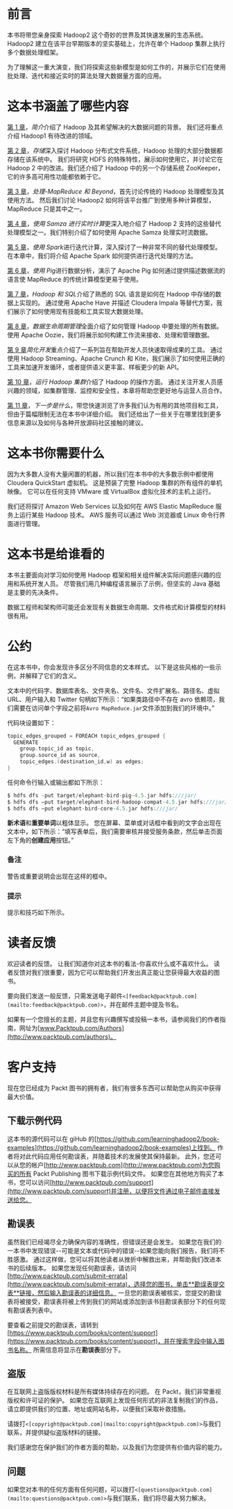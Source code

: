 # 前言

本书将带您亲身探索 Hadoop2 这个奇妙的世界及其快速发展的生态系统。 Hadoop2 建立在该平台早期版本的坚实基础上，允许在单个 Hadoop 集群上执行多个数据处理框架。

为了理解这一重大演变，我们将探索这些新模型是如何工作的，并展示它们在使用批处理、迭代和接近实时的算法处理大数据量方面的应用。

# 这本书涵盖了哪些内容

[第 1 章](01.html "Chapter 1. Introduction")，*简介*介绍了 Hadoop 及其希望解决的大数据问题的背景。 我们还将重点介绍 Hadoop1 有待改进的领域。

[第 2 章](02.html "Chapter 2. Storage")，*存储*深入探讨 Hadoop 分布式文件系统，Hadoop 处理的大部分数据都存储在该系统中。 我们将研究 HDFS 的特殊特性，展示如何使用它，并讨论它在 Hadoop 2 中的改进。我们还介绍了 Hadoop 中的另一个存储系统 ZooKeeper，它的许多高可用性功能都依赖于它。

[第 3 章](03.html "Chapter 3. Processing – MapReduce and Beyond")，*处理-MapReduce 和 Beyond*，首先讨论传统的 Hadoop 处理模型及其使用方法。 然后我们讨论 Hadoop2 如何将该平台推广到使用多种计算模型，MapReduce 只是其中之一。

[第 4 章](04.html "Chapter 4. Real-time Computation with Samza")，*使用 Samza 进行实时计算*更深入地介绍了 Hadoop 2 支持的这些替代处理模型之一。我们特别介绍了如何使用 Apache Samza 处理实时流数据。

[第 5 章](05.html "Chapter 5. Iterative Computation with Spark")，*使用 Spark*进行迭代计算，深入探讨了一种非常不同的替代处理模型。 在本章中，我们将介绍 Apache Spark 如何提供进行迭代处理的方法。

[第 6 章](06.html "Chapter 6. Data Analysis with Apache Pig")，*使用 Pig*进行数据分析，演示了 Apache Pig 如何通过提供描述数据流的语言使 MapReduce 的传统计算模型更易于使用。

[第 7 章](07.html "Chapter 7. Hadoop and SQL")，*Hadoop 和 SQL*介绍了熟悉的 SQL 语言是如何在 Hadoop 中存储的数据上实现的。 通过使用 Apache Have 并描述 Cloudera Impala 等替代方案，我们展示了如何使用现有技能和工具实现大数据处理。

[第 8 章](08.html "Chapter 8. Data Lifecycle Management")，*数据生命周期管理*全面介绍了如何管理 Hadoop 中要处理的所有数据。 使用 Apache Oozie，我们将展示如何构建工作流来接收、处理和管理数据。

[第 9 章](09.html "Chapter 9. Making Development Easier")*简化开发*重点介绍了一系列旨在帮助开发人员快速取得成果的工具。 通过使用 Hadoop Streaming、Apache Crunch 和 Kite，我们展示了如何使用正确的工具来加速开发循环，或者提供语义更丰富、样板更少的新 API。

[第 10 章](10.html "Chapter 10. Running a Hadoop Cluster")，*运行 Hadoop 集群*介绍了 Hadoop 的操作方面。 通过关注开发人员感兴趣的领域，如集群管理、监控和安全性，本章将帮助您更好地与运营人员合作。

[第 11 章](11.html "Chapter 11. Where to Go Next")，*下一步是什么*，带您快速浏览了许多我们认为有用的其他项目和工具，但由于篇幅限制无法在本书中详细介绍。 我们还给出了一些关于在哪里找到更多信息来源以及如何与各种开放源码社区接触的建议。

# 这本书你需要什么

因为大多数人没有大量闲置的机器，所以我们在本书中的大多数示例中都使用 Cloudera QuickStart 虚拟机。 这是预装了完整 Hadoop 集群的所有组件的单机映像。 它可以在任何支持 VMware 或 VirtualBox 虚拟化技术的主机上运行。

我们还将探讨 Amazon Web Services 以及如何在 AWS Elastic MapReduce 服务上运行某些 Hadoop 技术。 AWS 服务可以通过 Web 浏览器或 Linux 命令行界面进行管理。

# 这本书是给谁看的

本书主要面向对学习如何使用 Hadoop 框架和相关组件解决实际问题感兴趣的应用和系统开发人员。 尽管我们用几种编程语言展示了示例，但坚实的 Java 基础是主要的先决条件。

数据工程师和架构师可能还会发现有关数据生命周期、文件格式和计算模型的材料很有用。

# 公约

在这本书中，你会发现许多区分不同信息的文本样式。 以下是这些风格的一些示例，并解释了它们的含义。

文本中的代码字、数据库表名、文件夹名、文件名、文件扩展名、路径名、虚拟 URL、用户输入和 Twitter 句柄如下所示：“如果类路径中不存在 avro 依赖项，我们需要在访问单个字段之前将`Avro MapReduce.jar`文件添加到我们的环境中。”

代码块设置如下：

```scala
topic_edges_grouped = FOREACH topic_edges_grouped {
  GENERATE
    group.topic_id as topic,
    group.source_id as source,
    topic_edges.(destination_id,w) as edges;
}
```

任何命令行输入或输出都如下所示：

```scala
$ hdfs dfs -put target/elephant-bird-pig-4.5.jar hdfs:///jar/
$ hdfs dfs –put target/elephant-bird-hadoop-compat-4.5.jar hdfs:///jar/
$ hdfs dfs –put elephant-bird-core-4.5.jar hdfs:///jar/ 

```

**新术语**和**重要单词**以粗体显示。 您在屏幕、菜单或对话框中看到的文字会出现在文本中，如下所示：“填写表单后，我们需要审核并接受服务条款，然后单击页面左下角的**创建应用**按钮。”

### 备注

警告或重要说明会出现在这样的框中。

### 提示

提示和技巧如下所示。

# 读者反馈

欢迎读者的反馈。 让我们知道你对这本书的看法-你喜欢什么或不喜欢什么。 读者反馈对我们很重要，因为它可以帮助我们开发出真正能让您获得最大收益的图书。

要向我们发送一般反馈，只需发送电子邮件`<[feedback@packtpub.com](mailto:feedback@packtpub.com)>`，并在邮件主题中提及书名。

如果有一个您擅长的主题，并且您有兴趣撰写或投稿一本书，请参阅我们的作者指南，网址为[www.Packtpub.com/Authors](http://www.packtpub.com/authors)。

# 客户支持

现在您已经成为 Packt 图书的拥有者，我们有很多东西可以帮助您从购买中获得最大价值。

## 下载示例代码

这本书的源代码可以在 giHub 的[https://github.com/learninghadoop2/book-examples](https://github.com/learninghadoop2/book-examples)上找到。 作者将对此代码应用任何勘误表，并随着技术的发展使其保持最新。 此外，您还可以从您的帐户[http://www.packtpub.com](http://www.packtpub.com)为您购买的所有 Packt Publishing 图书下载示例代码文件。 如果您在其他地方购买了本书，您可以访问[http://www.packtpub.com/support](http://www.packtpub.com/support)并注册，以便将文件通过电子邮件直接发送给您。

## 勘误表

虽然我们已经竭尽全力确保内容的准确性，但错误还是会发生。 如果您在我们的一本书中发现错误--可能是文本或代码中的错误--如果您能向我们报告，我们将不胜感激。 通过这样做，您可以将其他读者从挫折中解救出来，并帮助我们改进本书的后续版本。 如果您发现任何勘误表，请访问[http://www.packtpub.com/submit-errata](http://www.packtpub.com/submit-errata)，选择您的图书，单击**勘误表提交表**链接，然后输入勘误表的详细信息。 一旦您的勘误表被核实，您提交的勘误表将被接受，勘误表将被上传到我们的网站或添加到该书目勘误表部分下的任何现有勘误表列表中。

要查看之前提交的勘误表，请转到[https://www.packtpub.com/books/content/support](https://www.packtpub.com/books/content/support)，并在搜索字段中输入图书名称。 所需信息将显示在**勘误表**部分下。

## 盗版

在互联网上盗版版权材料是所有媒体持续存在的问题。 在 Packt，我们非常重视版权和许可证的保护。 如果您在互联网上发现任何形式的非法复制我们的作品，请立即提供我们的位置、地址或网站名称，以便我们采取补救措施。

请拨打`<[copyright@packtpub.com](mailto:copyright@packtpub.com)>`与我们联系，并提供疑似盗版材料的链接。

我们感谢您在保护我们的作者方面的帮助，以及我们为您提供有价值内容的能力。

## 问题

如果您对本书的任何方面有任何问题，可以拨打`<[questions@packtpub.com](mailto:questions@packtpub.com)>`与我们联系，我们将尽最大努力解决。